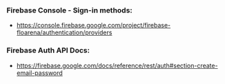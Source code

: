 ### Firebase Console - Sign-in methods: 
- https://console.firebase.google.com/project/firebase-floarena/authentication/providers

### Firebase Auth API Docs:
- https://firebase.google.com/docs/reference/rest/auth#section-create-email-password